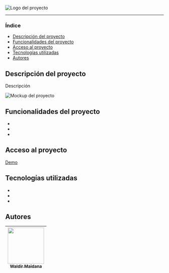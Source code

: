 ![Logo del proyecto](ubicación)

<hr />

### Índice

-   [Descripción del proyecto](#Descripción-del-proyecto)
-   [Funcionalidades del proyecto](#Funcionalidades-del-proyecto)
-   [Acceso al proyecto](#Acceso-al-proyecto)
-   [Tecnologías utilizadas](#Tecnologías-utilizadas)
-   [Autores](#Autores)

## Descripción del proyecto

Descripción

![Mockup del proyecto](ubicación)

## Funcionalidades del proyecto

- 
- 
- 

## Acceso al proyecto

[Demo](enlace)

## Tecnologías utilizadas

- 
- 
- 

## Autores

| [<img src='https://www.github.com/zidjian.png' width=115><br><sub>Waldir Maidana </sub>](https://github.com/zidjian) |
| :------------------------------------------------------------------------------------------------------------------: |
